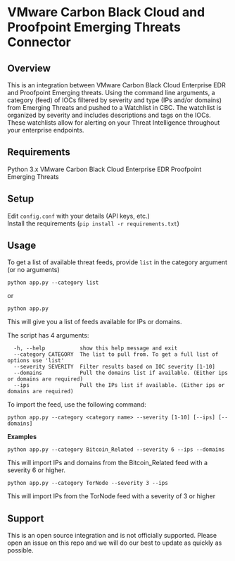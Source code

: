 # VMware Carbon Black Cloud and Proofpoint Emerging Threats Connector

## Overview 

This is an integration between VMware Carbon Black Cloud Enterprise EDR and Proofpoint Emerging threats. Using the command line arguments, a category (feed) of IOCs filtered by severity and type (IPs and/or domains) from Emerging Threats and pushed to a Watchlist in CBC. The watchlist is organized by severity and includes descriptions and tags on the IOCs. These watchlists allow for alerting on your Threat Intelligence throughout your enterprise endpoints.
## Requirements
Python 3.x
VMware Carbon Black Cloud Enterprise EDR
Proofpoint Emerging Threats

## Setup
Edit `config.conf` with your details (API keys, etc.)  
Install the requirements (`pip install -r requirements.txt`)

## Usage

To get a list of available threat feeds, provide `list` in the category argument (or no arguments)

`python app.py --category list`

or

`python app.py`

This will give you a list of feeds available for IPs or domains.

The script has 4 arguments:
```
  -h, --help           show this help message and exit
  --category CATEGORY  The list to pull from. To get a full list of options use 'list'
  --severity SEVERITY  Filter results based on IOC severity [1-10]
  --domains            Pull the domains list if available. (Either ips or domains are required)
  --ips                Pull the IPs list if available. (Either ips or domains are required)
```

To import the feed, use the following command:

`python app.py --category <category name> --severity [1-10] [--ips] [--domains]`

**Examples**

`python app.py --category Bitcoin_Related --severity 6 --ips --domains`

This will import IPs and domains from the Bitcoin_Related feed with a severity 6 or higher.

`python app.py --category TorNode --severity 3 --ips`

This will import IPs from the TorNode feed with a severity of 3 or higher
## Support

This is an open source integration and is not officially supported. Please open an issue on this repo and we will do our best to update as quickly as possible.